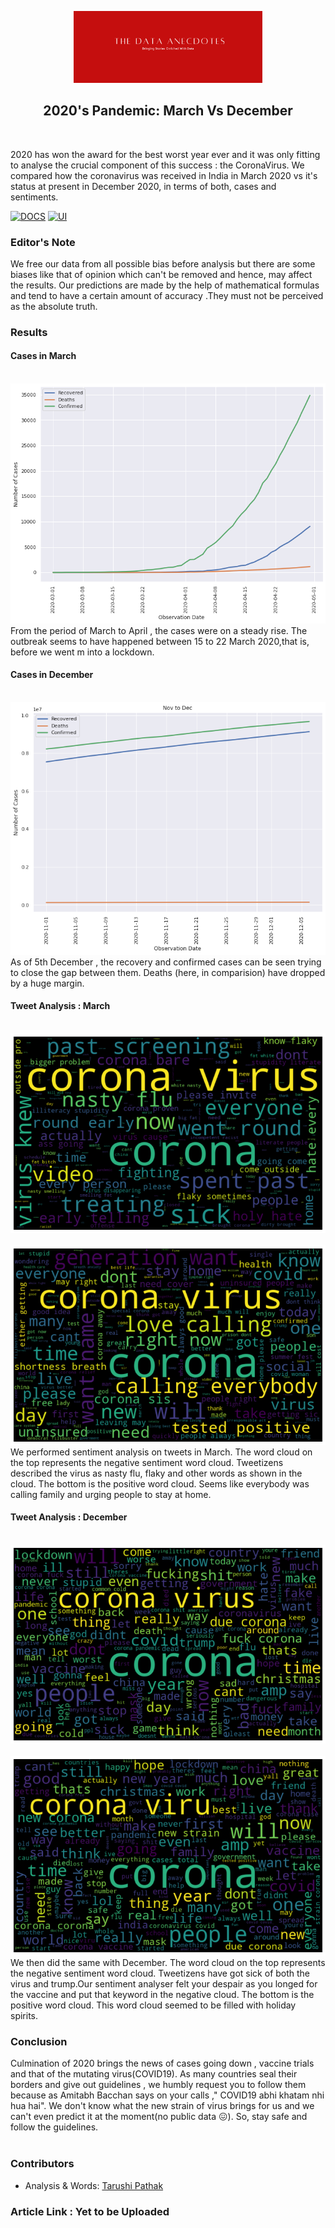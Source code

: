 <p align="center">
        <img src="https://github.com/thedatanecdotes/ReadMeTemplate/blob/main/header.png" width="60%"/>
        <br/>
        <h2 align="center"> 2020's Pandemic: March Vs December</h2>
        <br/>
        <p align="left">2020 has won the award for the best worst year ever and it was only fitting to analyse the crucial component of this success : the CoronaVirus. We compared how the coronavirus was received in India in March 2020 vs it's status at present in December 2020, in terms of both, cases and sentiments.
        </p>
</p>

[![DOCS](https://img.shields.io/badge/Documentation-see%20docs-green?style=flat-square&logo=appveyor)](Documentation.md) 
  [![UI ](https://img.shields.io/badge/User%20Interface-Link%20to%20UI-orange?style=flat-square&logo=appveyor)](Images/web_app.png)
  <h3>Editor's Note</h3>
  We free our data from all possible bias before analysis but there are some biases like that of opinion which can't be removed and hence, may affect the results.
  Our predictions are made by the help of mathematical formulas and tend to have a certain amount of accuracy .They must not be perceived as the absolute truth.
  
  <h3> Results </h3>
  
  <h4> Cases in March </h4>
  <br/>
  <img src="Images/m.png"/>
  <br/>
  From the period of March to April , the cases were on a steady rise. The outbreak seems to have happened between 15 to 22 March 2020,that is, before we went m      into a lockdown.
  <br/>
  <h4> Cases in December </h4>
   <br/>
  <img src="Images/d.png"/>
  <br/>
  As of 5th December , the recovery and confirmed cases can be seen trying to close the gap between them. Deaths (here, in comparision) have dropped by a huge margin.
  <br/>
  
  <h4> Tweet Analysis : March </h4>
   <br/>
  <img src="Images/nmarch.png"/>
  <br/>
   <br/>
  <img src="Images/pmarch.png"/>
  <br/>
  We performed sentiment analysis on tweets in March. The word cloud on the top represents the negative sentiment word cloud. Tweetizens described the virus as nasty flu, flaky and other words as shown in the cloud. The bottom is the positive word cloud. Seems like everybody was calling family and urging people to stay at home.
  <br/>
  
  <h4> Tweet Analysis : December </h4>
  <br/>
  <img src="Images/nclod.png"/>
  <br/>
   <br/>
  <img src="Images/pclod.png"/>
  <br/>
  We then did the same with December. The word cloud on the top represents the negative sentiment word cloud. Tweetizens have got sick of both the virus and trump.Our sentiment analyser felt your despair as you longed for the vaccine and put that keyword in the negative cloud. The bottom is the positive word cloud.  This word cloud seemed to be filled with  holiday spirits.
  <br/>
  
  <h3> Conclusion </h3>
  Culmination of 2020 brings the news of cases going down , vaccine trials and that of the mutating virus(COVID19). As many countries seal their borders and give out guidelines , we humbly request you to  follow them because as Amitabh Bacchan says on your calls ," COVID19 abhi khatam nhi hua hai". We don't know what the new strain of virus brings for us and we can't even predict it at the moment(no public data 😖). So, stay safe and follow the guidelines.
 <br/>
  <br/>
  <h3> Contributors </h3>
  <ul>
  <li> Analysis & Words: <a href="https://github.com/tarushi98"> Tarushi Pathak </a> </li>
  </ul>

  <h3> Article Link : Yet to be Uploaded </h3>

